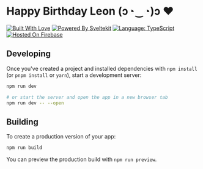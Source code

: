 # Happy Birthday Leon (ɔ◔‿◔)ɔ ♥

[![Built With Love](https://img.shields.io/badge/built%20with-<3-790d14.svg?style=flat&logo=)]()
[![Powered By Sveltekit](https://img.shields.io/badge/powered%20by-sveltekit-FF3C02.svg?style=flat&logo=svelte)](https://kit.svelte.dev/)
[![Language: TypeScript](https://img.shields.io/badge/language-typescript-blue.svg?style=flat&logo=typescript)](https://www.typescriptlang.org/)
[![Hosted On Firebase](https://img.shields.io/badge/hosted%20on-firebase-ffcb2c.svg?style=flat&logo=firebase)](https://firebase.google.com/)

## Developing

Once you've created a project and installed dependencies with `npm install` (or `pnpm install` or `yarn`), start a development server:

```bash
npm run dev

# or start the server and open the app in a new browser tab
npm run dev -- --open
```

## Building

To create a production version of your app:

```bash
npm run build
```

You can preview the production build with `npm run preview`.
